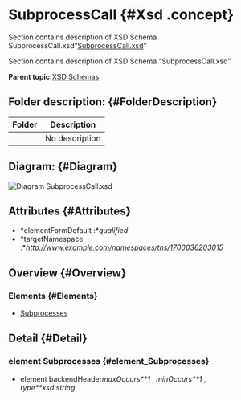 # SubprocessCall {#Xsd .concept}

Section contains description of XSD Schema SubprocessCall.xsd“[SubprocessCall.xsd](SubprocessCall.xsd)”

Section contains description of XSD Schema “SubprocessCall.xsd”

**Parent topic:**[XSD Schemas](../../../projects/com.odido-rfp-demo.application_1.0.0_ear/common/xsd.md)

## Folder description: {#FolderDescription}

|Folder|Description|
|------|-----------|
| |No description|

## Diagram: {#Diagram}

![Diagram
              SubprocessCall.xsd](SubprocessCall.xsd.png)

## Attributes {#Attributes}

-   *elementFormDefault :**qualified*
-   *targetNamespace :**http://www.example.com/namespaces/tns/1700036203015*

## Overview {#Overview}

### Elements {#Elements}

-   [Subprocesses](#element_Subprocesses)

## Detail {#Detail}

### element Subprocesses {#element_Subprocesses}

-   element backendHeader*maxOccurs**1* , *minOccurs**1* , *type**xsd:string*

